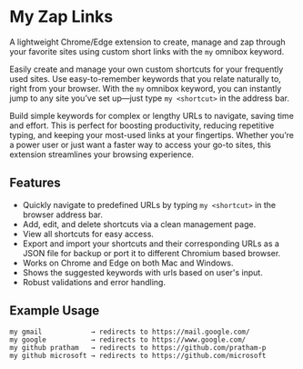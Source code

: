 # My Zap Links

A lightweight Chrome/Edge extension to create, manage and zap through your favorite sites using custom short links with the `my` omnibox keyword.

Easily create and manage your own custom shortcuts for your frequently used sites. Use easy-to-remember keywords that you relate naturally to, right from your browser. With the `my` omnibox keyword, you can instantly jump to any site you’ve set up—just type `my <shortcut>` in the address bar. 

Build simple keywords for complex or lengthy URLs to navigate, saving time and effort. This is perfect for boosting productivity, reducing repetitive typing, and keeping your most-used links at your fingertips. Whether you’re a power user or just want a faster way to access your go-to sites, this extension streamlines your browsing experience.

## Features

- Quickly navigate to predefined URLs by typing `my <shortcut>` in the browser address bar.
- Add, edit, and delete shortcuts via a clean management page.
- View all shortcuts for easy access.
- Export and import your shortcuts and their corresponding URLs as a JSON file for backup or port it to different Chromium based browser.
- Works on Chrome and Edge on both Mac and Windows.
- Shows the suggested keywords with urls based on user's input.
- Robust validations and error handling.

## Example Usage

```text
my gmail            → redirects to https://mail.google.com/
my google           → redirects to https://www.google.com/
my github pratham   → redirects to https://github.com/pratham-p
my github microsoft → redirects to https://github.com/microsoft
